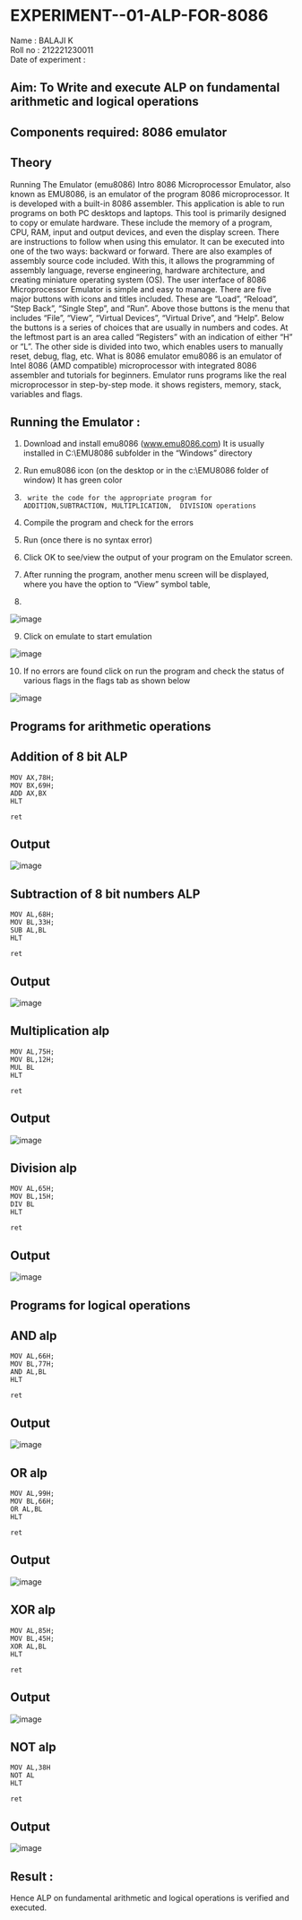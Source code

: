 # EXPERIMENT--01-ALP-FOR-8086
Name : BALAJI K <br>
Roll no : 212221230011 <br>
Date of experiment :





## Aim: To Write and execute ALP on fundamental arithmetic and logical operations
## Components required: 8086  emulator 
## Theory 
Running The Emulator (emu8086) Intro 8086 Microprocessor Emulator, also known as EMU8086, is an emulator of the program 8086 microprocessor. It is developed with a built-in 8086 assembler. This application is able to run programs on both PC desktops and laptops. This tool is primarily designed to copy or emulate hardware. These include the memory of a program, CPU, RAM, input and output devices, and even the display screen. There are instructions to follow when using this emulator. It can be executed into one of the two ways: backward or forward. There are also examples of assembly source code included. With this, it allows the programming of assembly language, reverse engineering, hardware architecture, and creating miniature operating system (OS). The user interface of 8086 Microprocessor Emulator is simple and easy to manage. There are five major buttons with icons and titles included. These are “Load”, “Reload”, “Step Back”, “Single Step”, and “Run”. Above those buttons is the menu that includes “File”, “View”, “Virtual Devices”, “Virtual Drive”, and “Help”. Below the buttons is a series of choices that are usually in numbers and codes. At the leftmost part is an area called “Registers” with an indication of either “H” or “L”. The other side is divided into two, which enables users to manually reset, debug, flag, etc. What is 8086 emulator emu8086 is an emulator of Intel 8086 (AMD compatible) microprocessor with integrated 8086 assembler and tutorials for beginners. Emulator runs programs like the real microprocessor in step-by-step mode. it shows registers, memory, stack, variables and flags.


 ## Running the Emulator :
1.	Download and install emu8086 (www.emu8086.com) It is usually installed in C:\EMU8086 subfolder in the “Windows” directory
2.	  Run  emu8086 icon (on the desktop or in the c:\EMU8086 folder of window) It has green color 
 
 
3.		write the code for the appropriate program for ADDITION,SUBTRACTION, MULTIPLICATION,  DIVISION operations 

4.	 Compile the program and check for the errors 
5.	Run (once there is no syntax error) 

6.	Click OK to see/view the output of your program on the Emulator screen. 


7.	After running the program, another menu screen will be displayed, where you have the option to “View” symbol table,
8.	 


![image](https://user-images.githubusercontent.com/36288975/189273263-d65baae9-4b8f-4723-afb3-c0ffa4052b04.png)











9.	Click on emulate to start emulation 








![image](https://user-images.githubusercontent.com/36288975/189273273-9bb36ec1-e2e8-4892-8d35-37707332bfdc.png)








10.	If no errors are found click on run the program and check the status of various flags in the flags tab as shown below 






![image](https://user-images.githubusercontent.com/36288975/189273277-113a2a33-4a40-4ff8-95a5-ecd3a1f504fe.png)







## Programs for arithmetic  operations

## Addition  of 8 bit ALP 
```
MOV AX,78H;
MOV BX,69H;
ADD AX,BX
HLT

ret                     
```


## Output  
![image](https://github.com/balaji-21005757/EXPERIMENT--01-ALP-FOR-8086/assets/94372294/1cc2a6e8-f1de-4c1f-9c7a-68e5e61d33e7)




## Subtraction   of 8 bit numbers  ALP 
```
MOV AL,68H;
MOV BL,33H;
SUB AL,BL
HLT

ret                     
```
## Output  

![image](https://github.com/balaji-21005757/EXPERIMENT--01-ALP-FOR-8086/assets/94372294/eda8a410-84d2-40d3-8d22-90e33e92ebd7)




## Multiplication alp 
```
MOV AL,75H;
MOV BL,12H;
MUL BL
HLT

ret                     

```
 ## Output  
![image](https://github.com/balaji-21005757/EXPERIMENT--01-ALP-FOR-8086/assets/94372294/1d5e2901-8ee7-48ea-a537-4053b26040b1)





## Division alp 
```
MOV AL,65H;
MOV BL,15H;
DIV BL
HLT

ret                     

```

## Output  

![image](https://github.com/balaji-21005757/EXPERIMENT--01-ALP-FOR-8086/assets/94372294/f29fba07-9ff6-4631-ab9d-3177efd10473)


## Programs for logical operations
## AND alp
```
MOV AL,66H;
MOV BL,77H;
AND AL,BL
HLT

ret
```
## Output 
![image](https://github.com/balaji-21005757/EXPERIMENT--01-ALP-FOR-8086/assets/94372294/08c0dcc1-a7a6-458a-9e65-c4464bc5e4fd)

## OR alp
```
MOV AL,99H;
MOV BL,66H;
OR AL,BL
HLT

ret 
```
## Output
![image](https://github.com/balaji-21005757/EXPERIMENT--01-ALP-FOR-8086/assets/94372294/b0e1bd14-d7aa-427c-9886-fc76e90b92ad)

## XOR alp
```
MOV AL,85H;
MOV BL,45H;
XOR AL,BL
HLT

ret                                           

```
## Output
![image](https://github.com/balaji-21005757/EXPERIMENT--01-ALP-FOR-8086/assets/94372294/fe9093c2-c3dc-480a-86d3-4d00b1304cc7)

## NOT alp
```
MOV AL,38H
NOT AL
HLT

ret
```
## Output
![image](https://github.com/balaji-21005757/EXPERIMENT--01-ALP-FOR-8086/assets/94372294/6c81460b-6755-4928-b5a0-0afacea57c16)

## Result :
 Hence ALP on fundamental arithmetic and logical operations is verified and executed.








